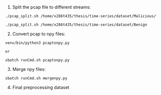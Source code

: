 1. Split the pcap file to different streams: 
```
./pcap_split.sh /home/x286t435/thesis/time-series/dataset/Malicious/

./pcap_split.sh /home/x286t435/thesis/time-series/dataset/Benign
```

2. Convert pcap to npy files:
```
venv/bin/python3 pcaptonpy.py 

or 

sbatch runCmd.sh pcaptonpy.py 
```

3. Merge npy files:
```
sbatch runCmd.sh mergenpy.py 

```

4. Final preprocessing dataset